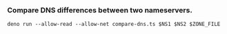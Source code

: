 ### Compare DNS differences between two nameservers.

`deno run --allow-read --allow-net compare-dns.ts $NS1 $NS2 $ZONE_FILE`
